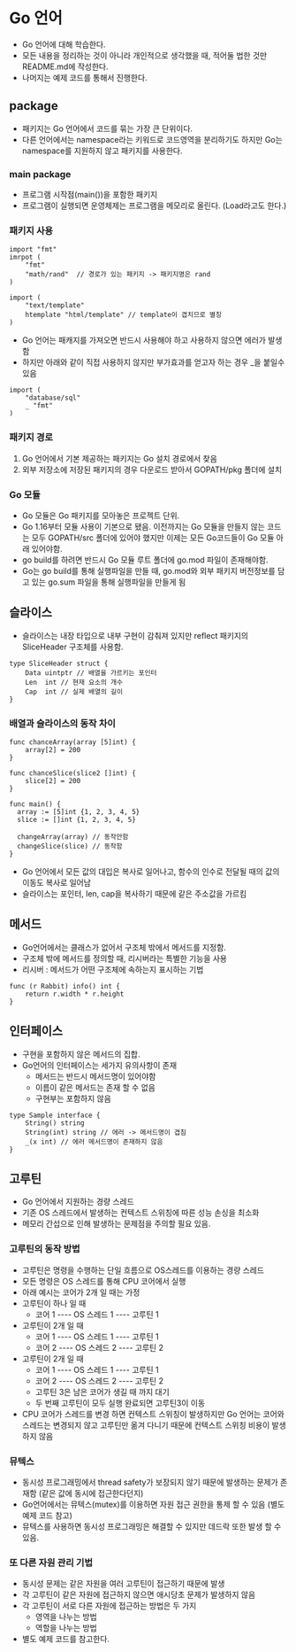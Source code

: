 # Go 언어
- Go 언어에 대해 학습한다.
- 모든 내용을 정리하는 것이 아니라 개인적으로 생각했을 때, 적어둘 법한 것만 README.md에 작성한다.
- 나머지는 예제 코드를 통해서 진행한다.

## package
- 패키지는 Go 언어에서 코드를 묶는 가장 큰 단위이다.
- 다른 언어에서는 namespace라는 키워드로 코드영역을 분리하기도 하지만 Go는 namespace를 지원하지 않고 패키지를 사용한다.

### main package
- 프로그램 시작점(main())을 포함한 패키지
- 프로그램이 실행되면 운영체제는 프로그램을 메모리로 올린다. (Load라고도 한다.)

### 패키지 사용
```
import "fmt"
imrpot (
    "fmt"
    "math/rand"  // 경로가 있는 패키지 -> 패키지명은 rand
)

import (
    "text/template"
    htemplate "html/template" // template이 겹치므로 별칭    
)
```
- Go 언어는 패캐지를 가져오면 반드시 사용해야 하고 사용하지 않으면 에러가 발생함
- 하지만 아래와 같이 직접 사용하지 않지만 부가효과를 얻고자 하는 경우 _을 붙일수 있음
```
import (
    "database/sql"
    _ "fmt"
)
```

### 패키지 경로
1. Go 언어에서 기본 제공하는 패키지는 Go 설치 경로에서 찾음
2. 외부 저장소에 저장된 패키지의 경우 다운로드 받아서 GOPATH/pkg 폴더에 설치

### Go 모듈
- Go 모듈은 Go 패키지를 모아놓은 프로젝트 단위.
- Go 1.16부터 모듈 사용이 기본으로 됐음. 이전까지는 Go 모듈을 만들지 않는 코드는 모두 GOPATH/src 폴더에 있어야 했지만 이제는 모든 Go코드들이 Go 모듈 아래 있어야함.
- go build를 하려면 반드시 Go 모듈 루트 폴더에 go.mod 파일이 존재해야함.
- Go는 go build를 통해 실행파일을 만들 때, go.mod와 외부 패키지 버전정보를 담고 있는 go.sum 파일을 통해 실행파일을 만들게 됨

## 슬라이스
- 슬라이스는 내장 타입으로 내부 구현이 감춰져 있지만 reflect 패키지의 SliceHeader 구조체를 사용함.
```
type SliceHeader struct {
	Data uintptr // 배열을 가르키는 포인터
	Len  int // 현재 요소의 개수
	Cap  int // 실제 배열의 길이
}
```

### 배열과 슬라이스의 동작 차이
```
func chanceArray(array [5]int) {
    array[2] = 200
}

func chanceSlice(slice2 []int) {
    slice[2] = 200
}

func main() {
  array := [5]int {1, 2, 3, 4, 5}
  slice := []int {1, 2, 3, 4, 5}
  
  changeArray(array) // 동작안함
  changeSlice(slice) // 동작함
}
```
- Go 언어에서 모든 값의 대입은 복사로 일어나고, 함수의 인수로 전달될 때의 값의 이동도 복사로 일어남
- 슬라이스는 포인터, len, cap을 복사하기 때문에 같은 주소값을 가르킴

## 메서드
- Go언어에서는 클래스가 없어서 구조체 밖에서 메서드를 지정함.
- 구조체 밖에 메서드를 정의할 때, 리시버라는 특별한 기능을 사용
- 리시버 : 메서드가 어떤 구조체에 속하는지 표시하는 기법
```
func (r Rabbit) info() int {
	return r.width * r.height
}
```

## 인터페이스
- 구현을 포함하지 않은 메서드의 집합.
- Go언어의 인터페이스는 세가지 유의사항이 존재
  - 메서드는 반드시 메서드명이 있어야함
  - 이름이 같은 메서드는 존재 할 수 없음
  - 구현부는 포함하지 않음
```
type Sample interface {
    String() string
    String(int) string // 에러 -> 메서드명이 겹침
    _(x int) // 에러 메서드명이 존재하지 않음
}
```

## 고루틴
- Go 언어에서 지원하는 경량 스레드
- 기존 OS 스레드에서 발생하는 컨텍스트 스위칭에 따른 성능 손싱을 최소화
- 메모리 간섭으로 인해 발생하는 문제점을 주의할 필요 있음.

### 고루틴의 동작 방법
- 고루틴은 명령을 수행하는 단일 흐름으로 OS스레드를 이용하는 경량 스레드
- 모든 명령은 OS 스레드를 통해 CPU 코어에서 실행
- 아래 예시는 코어가 2개 일 때는 가정
- 고루틴이 하나 일 때
  - 코어 1 ---- OS 스레드 1 ---- 고루틴 1
- 고루틴이 2개 일 때
  - 코어 1 ---- OS 스레드 1 ---- 고루틴 1
  - 코어 2 ---- OS 스레드 2 ---- 고루틴 2
- 고루틴이 2개 일 때
  - 코어 1 ---- OS 스레드 1 ---- 고루틴 1
  - 코어 2 ---- OS 스레드 2 ---- 고루틴 2
  - 고루틴 3은 남은 코어가 생길 때 까지 대기
  - 두 번째 고루틴이 모두 실행 완료되면 고루틴3이 이동
- CPU 코어가 스레드를 변경 하면 컨텍스트 스위칭이 발생하지만 Go 언어는 코어와 스레드는 변경되지 않고 고루틴만 옮겨 다니기 때문에 컨텍스트 스위칭 비용이 발생하지 않음

### 뮤텍스
- 동시성 프로그래밍에서 thread safety가 보장되지 않기 때문에 발생하는 문제가 존재함 (같은 값에 동시에 접근한다던지)
- Go언어에서는 뮤텍스(mutex)를 이용하면 자원 접근 권한을 통제 할 수 있음 (별도 예제 코드 참고)
- 뮤텍스를 사용하면 동시성 프로그래밍은 해결할 수 있지만 데드락 또한 발생 할 수 있음.

### 또 다른 자원 관리 기법
- 동시성 문제는 같은 자원을 여러 고루틴이 접근하기 때문에 발생
- 각 고루틴이 같은 자원에 접근하지 않으면 애시당초 문제가 발생하지 않음
- 각 고루틴이 서로 다른 자원에 접근하는 방법은 두 가지
  - 영역을 나누는 방법
  - 역할을 나누는 방법
- 별도 예제 코드를 참고한다.
